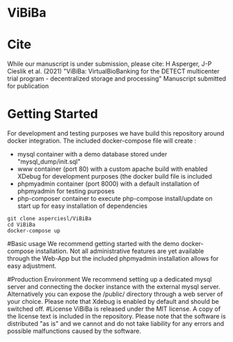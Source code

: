 # ViBiBa

# Cite
While our manuscript is under submission, please cite:
H Asperger, J-P Cieslik et al. (2021) "ViBiBa: VirtualBioBanking for the DETECT multicenter trial program - decentralized storage and processing" Manuscript submitted for publication
# Getting Started
For development and testing purposes we have build this repository around docker integration.
The included docker-compose file will create :
* mysql container with a demo database stored under "mysql_dump/init.sql"
* www container (port 80) with a custom apache build with enabled XDebug for development purposes (the docker build file is included
* phpmyadmin container (port 8000) with a default installation of phpmyadmin for testing purposes
* php-composer container to execute php-compose install/update on start up for easy installation of dependencies
```
git clone asperciesl/ViBiBa
cd ViBiBa
docker-compose up
```
#Basic usage
We recommend getting started with the demo docker-compose installation.
Not all administrative features are yet available through the Web-App but the included phpmyadmin installation allows for easy adjustment.

#Production Environment
We recommend setting up a dedicated mysql server and connecting the docker instance with the external mysql server.
Alternatively you can expose the /public/ directory through a web server of your choice. Please note that Xdebug is enabled by default and should be switched off.
#License
ViBiBa is released under the MIT license. A copy of the license text is included in the repository.
Please note that the software is distributed "as is" and we cannot and do not take liability for any errors and possible malfunctions caused by the software. 
